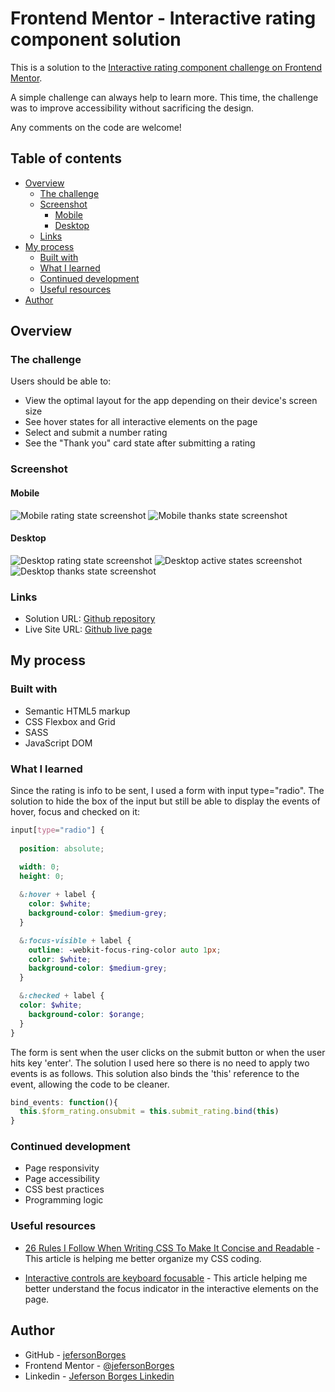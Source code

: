 # Frontend Mentor - Interactive rating component solution

This is a solution to the [Interactive rating component challenge on Frontend Mentor](https://www.frontendmentor.io/challenges/interactive-rating-component-koxpeBUmI).

A simple challenge can always help to learn more. This time, the challenge was to improve accessibility without sacrificing the design.

Any comments on the code are welcome!

## Table of contents

- [Overview](#overview)
  - [The challenge](#the-challenge)
  - [Screenshot](#screenshot)
    - [Mobile](#mobile)
    - [Desktop](#desktop)
  - [Links](#links)
- [My process](#my-process)
  - [Built with](#built-with)
  - [What I learned](#what-i-learned)
  - [Continued development](#continued-development)
  - [Useful resources](#useful-resources)
- [Author](#author)

## Overview

### The challenge

Users should be able to:

- View the optimal layout for the app depending on their device's screen size
- See hover states for all interactive elements on the page
- Select and submit a number rating
- See the "Thank you" card state after submitting a rating

### Screenshot

#### Mobile

![Mobile rating state screenshot](./design/mobile-rating-state-screenshot.jpeg)
![Mobile thanks state screenshot](./design/mobile-thanks-state-screenshot.jpeg)

#### Desktop

![Desktop rating state screenshot](./design/desktop-rating-state-screenshot.jpeg)
![Desktop active states screenshot](./design/desktop-active-states-screenshot.jpeg)
![Desktop thanks state screenshot](./design/desktop-thanks-state-screenshot.jpeg)

### Links

- Solution URL: [Github repository](https://github.com/jefersonBorges/fem-interactive_rating_component)
- Live Site URL: [Github live page](https://jefersonborges.github.io/fem-interactive_rating_component/)

## My process

### Built with

- Semantic HTML5 markup
- CSS Flexbox and Grid
- SASS
- JavaScript DOM

### What I learned

Since the rating is info to be sent, I used a form with input type="radio". The solution to hide the box of the input but still be able to display the events of hover, focus and checked on it:

```scss
input[type="radio"] {
  
  position: absolute;

  width: 0;
  height: 0;
  
  &:hover + label {
    color: $white;
    background-color: $medium-grey;
  }

  &:focus-visible + label {
    outline: -webkit-focus-ring-color auto 1px;
    color: $white;
    background-color: $medium-grey; 
  }

  &:checked + label {
  color: $white;
    background-color: $orange;
  }
}
```

The form is sent when the user clicks on the submit button or when the user hits key 'enter'. The solution I used here so there is no need to apply two events is as follows. This solution also binds the 'this' reference to the event, allowing the code to be cleaner.

```js
bind_events: function(){
  this.$form_rating.onsubmit = this.submit_rating.bind(this)
}
```

### Continued development

- Page responsivity
- Page accessibility
- CSS best practices
- Programming logic

### Useful resources

- [26 Rules I Follow When Writing CSS To Make It Concise and Readable](https://arbaouimehdi.medium.com/26-rules-i-follow-when-writing-css-to-make-it-concise-and-readable-b56547a345b4) - This article is helping me better organize my CSS coding.

- [Interactive controls are keyboard focusable](https://developer.chrome.com/docs/lighthouse/accessibility/focusable-controls/) - This article helping me better understand the focus indicator in the interactive elements on the page.

## Author

- GitHub - [jefersonBorges](https://github.com/jefersonBorges/jefersonBorges)
- Frontend Mentor - [@jefersonBorges](https://www.frontendmentor.io/profile/jefersonBorges)
- Linkedin - [Jeferson Borges Linkedin](https://www.linkedin.com/in/jeferson-borges-543b34229)
